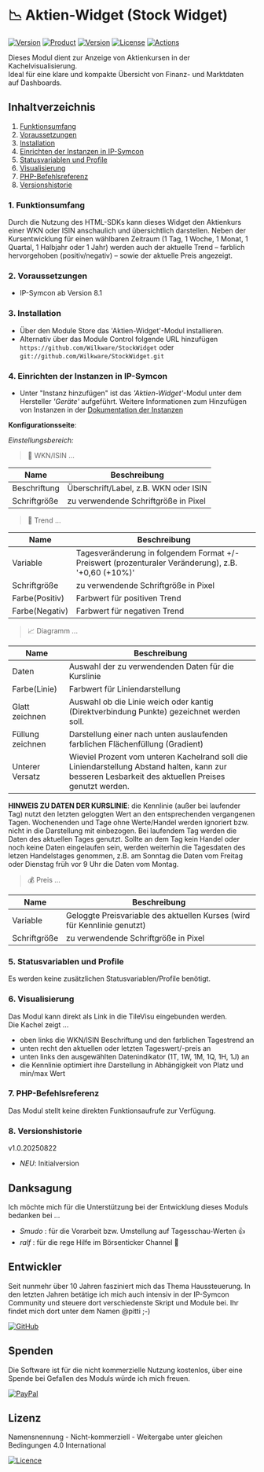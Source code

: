 # 📉 Aktien-Widget (Stock Widget)

[![Version](https://img.shields.io/badge/Symcon-PHP--Modul-red.svg?style=flat-square)](https://www.symcon.de/service/dokumentation/entwicklerbereich/sdk-tools/sdk-php/)
[![Product](https://img.shields.io/badge/Symcon%20Version-8.1-blue.svg?style=flat-square)](https://www.symcon.de/produkt/)
[![Version](https://img.shields.io/badge/Modul%20Version-1.0.20250822-orange.svg?style=flat-square)](https://github.com/Wilkware/StockWidget)
[![License](https://img.shields.io/badge/License-CC%20BY--NC--SA%204.0-green.svg?style=flat-square)](https://creativecommons.org/licenses/by-nc-sa/4.0/)
[![Actions](https://img.shields.io/github/actions/workflow/status/wilkware/StockWidget/ci.yml?branch=main&label=CI&style=flat-square)](https://github.com/Wilkware/StockWidget/actions)

Dieses Modul dient zur Anzeige von Aktienkursen in der Kachelvisualisierung.  
Ideal für eine klare und kompakte Übersicht von Finanz- und Marktdaten auf Dashboards.

## Inhaltverzeichnis

1. [Funktionsumfang](#user-content-1-funktionsumfang)
2. [Voraussetzungen](#user-content-2-voraussetzungen)
3. [Installation](#user-content-3-installation)
4. [Einrichten der Instanzen in IP-Symcon](#user-content-4-einrichten-der-instanzen-in-ip-symcon)
5. [Statusvariablen und Profile](#user-content-5-statusvariablen-und-profile)
6. [Visualisierung](#user-content-6-visualisierung)
7. [PHP-Befehlsreferenz](#user-content-7-php-befehlsreferenz)
8. [Versionshistorie](#user-content-8-versionshistorie)

### 1. Funktionsumfang

Durch die Nutzung des HTML-SDKs kann dieses Widget den Aktienkurs einer WKN oder ISIN anschaulich und übersichtlich darstellen. Neben der Kursentwicklung für einen wählbaren Zeitraum (1 Tag, 1 Woche, 1 Monat, 1 Quartal, 1 Halbjahr oder 1 Jahr) werden auch der aktuelle Trend – farblich hervorgehoben (positiv/negativ) – sowie der aktuelle Preis angezeigt.

### 2. Voraussetzungen

* IP-Symcon ab Version 8.1

### 3. Installation

* Über den Module Store das 'Aktien-Widget'-Modul installieren.
* Alternativ über das Module Control folgende URL hinzufügen  
`https://github.com/Wilkware/StockWidget` oder `git://github.com/Wilkware/StockWidget.git`

### 4. Einrichten der Instanzen in IP-Symcon

* Unter "Instanz hinzufügen" ist das _'Aktien-Widget'_-Modul unter dem Hersteller _'Geräte'_ aufgeführt.
Weitere Informationen zum Hinzufügen von Instanzen in der [Dokumentation der Instanzen](https://www.symcon.de/service/dokumentation/konzepte/instanzen/#Instanz_hinzufügen)

__Konfigurationsseite__:

_Einstellungsbereich:_

> 🚀 WKN/ISIN ...

Name                                | Beschreibung
------------------------------------|--------------------------------------------
Beschriftung                        | Überschrift/Label, z.B. WKN oder ISIN 
Schriftgröße                        | zu verwendende Schriftgröße in Pixel

> 💸 Trend ...

Name| Beschreibung
------------------------------------|--------------------------------------------
Variable                            | Tagesveränderung in folgendem Format +/- Preiswert (prozenturaler Veränderung), z.B. '+0,60 (+10%)'
Schriftgröße                        | zu verwendende Schriftgröße in Pixel
Farbe(Positiv)                      | Farbwert für positiven Trend
Farbe(Negativ)                      | Farbwert für negativen Trend

> 📈 Diagramm ...

Name                                | Beschreibung
------------------------------------|--------------------------------------------
Daten                               | Auswahl der zu verwendenden Daten für die Kurslinie
Farbe(Linie)                        | Farbwert für Liniendarstellung
Glatt zeichnen                      | Auswahl ob die Linie weich oder kantig (Direktverbindung Punkte) gezeichnet werden soll.
Füllung zeichnen                    | Darstellung einer nach unten auslaufenden farblichen Flächenfüllung (Gradient)
Unterer Versatz                     | Wieviel Prozent vom unteren Kachelrand soll die Liniendarstellung Abstand halten, kann zur besseren Lesbarkeit des aktuellen Preises genutzt werden.

__HINWEIS ZU DATEN DER KURSLINIE__: die Kennlinie (außer bei laufender Tag) nutzt den letzten geloggten Wert an den entsprechenden vergangenen Tagen. Wochenenden und Tage ohne Werte/Handel werden ignoriert bzw. nicht in die Darstellung mit einbezogen.
Bei laufendem Tag werden die Daten des aktuellen Tages genutzt. Sollte an dem Tag kein Handel oder noch keine Daten eingelaufen sein, werden weiterhin die Tagesdaten des letzen Handelstages genommen, z.B. am Sonntag die Daten vom Freitag oder Dienstag früh vor 9 Uhr die Daten vom Montag.

> 💰 Preis ...

Name                               | Beschreibung
------------------------------------|--------------------------------------------
Variable                            | Geloggte Preisvariable des aktuellen Kurses (wird für Kennlinie genutzt)
Schriftgröße                        | zu verwendende Schriftgröße in Pixel

### 5. Statusvariablen und Profile

Es werden keine zusätzlichen Statusvariablen/Profile benötigt.

### 6. Visualisierung

Das Modul kann direkt als Link in die TileVisu eingebunden werden.  
Die Kachel zeigt ...
- oben links die WKN/ISIN Beschriftung und den farblichen Tagestrend an
- unten recht den aktuellen oder letzten Tageswert/-preis an
- unten links den ausgewählten Datenindikator (1T, 1W, 1M, 1Q, 1H, 1J) an
- die Kennlinie optimiert ihre Darstellung in Abhängigkeit von Platz und min/max Wert

### 7. PHP-Befehlsreferenz

Das Modul stellt keine direkten Funktionsaufrufe zur Verfügung.  

### 8. Versionshistorie

v1.0.20250822

* _NEU_: Initialversion

## Danksagung

Ich möchte mich für die Unterstützung bei der Entwicklung dieses Moduls bedanken bei ...

* _Smudo_ : für die Vorarbeit bzw. Umstellung auf Tagesschau-Werten 👍
* _ralf_ : für die rege Hilfe im Börsenticker Channel 🙏

## Entwickler

Seit nunmehr über 10 Jahren fasziniert mich das Thema Haussteuerung. In den letzten Jahren betätige ich mich auch intensiv in der IP-Symcon Community und steuere dort verschiedenste Skript und Module bei. Ihr findet mich dort unter dem Namen @pitti ;-)

[![GitHub](https://img.shields.io/badge/GitHub-@wilkware-181717.svg?style=for-the-badge&logo=github)](https://wilkware.github.io/)

## Spenden

Die Software ist für die nicht kommerzielle Nutzung kostenlos, über eine Spende bei Gefallen des Moduls würde ich mich freuen.

[![PayPal](https://img.shields.io/badge/PayPal-spenden-00457C.svg?style=for-the-badge&logo=paypal)](https://www.paypal.com/cgi-bin/webscr?cmd=_s-xclick&hosted_button_id=8816166)

## Lizenz

Namensnennung - Nicht-kommerziell - Weitergabe unter gleichen Bedingungen 4.0 International

[![Licence](https://img.shields.io/badge/License-CC_BY--NC--SA_4.0-EF9421.svg?style=for-the-badge&logo=creativecommons)](https://creativecommons.org/licenses/by-nc-sa/4.0/)
